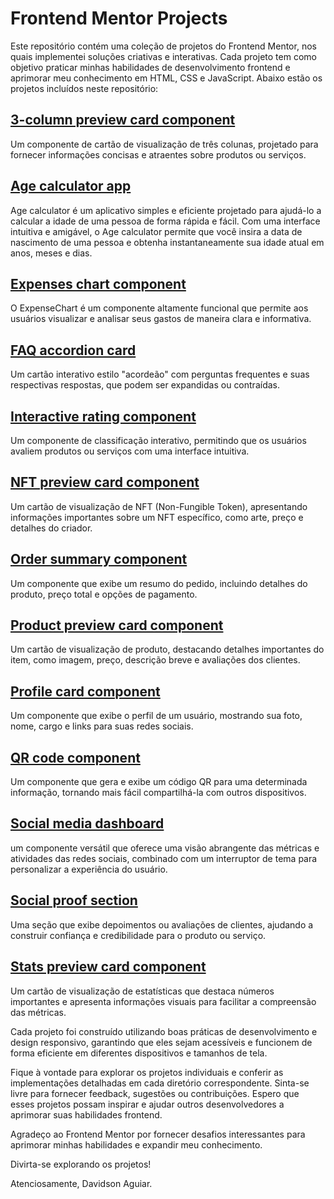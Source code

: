 # Frontend Mentor Projects

Este repositório contém uma coleção de projetos do Frontend Mentor, nos quais implementei soluções criativas e interativas. Cada projeto tem como objetivo praticar minhas habilidades de desenvolvimento frontend e aprimorar meu conhecimento em HTML, CSS e JavaScript. Abaixo estão os projetos incluídos neste repositório:

## [3-column preview card component](./3-column%20preview%20card%20component/index.html)
Um componente de cartão de visualização de três colunas, projetado para fornecer informações concisas e atraentes sobre produtos ou serviços.

## [Age calculator app](./Age%20calculator%20app%20main/index.html)
Age calculator é um aplicativo simples e eficiente projetado para ajudá-lo a calcular a idade de uma pessoa de forma rápida e fácil. Com uma interface intuitiva e amigável, o Age calculator permite que você insira a data de nascimento de uma pessoa e obtenha instantaneamente sua idade atual em anos, meses e dias.

## [Expenses chart component](./Expenses%20chart%20component/index.html)
O ExpenseChart é um componente altamente funcional que permite aos usuários visualizar e analisar seus gastos de maneira clara e informativa.

## [FAQ accordion card](/FAQ%20accordion%20card)
Um cartão interativo estilo "acordeão" com perguntas frequentes e suas respectivas respostas, que podem ser expandidas ou contraídas.

## [Interactive rating component](/Interactive%20rating%20component)
Um componente de classificação interativo, permitindo que os usuários avaliem produtos ou serviços com uma interface intuitiva.

## [NFT preview card component](/NFT%20preview%20card%20component)
Um cartão de visualização de NFT (Non-Fungible Token), apresentando informações importantes sobre um NFT específico, como arte, preço e detalhes do criador.

## [Order summary component](/Order%20summary%20component)
Um componente que exibe um resumo do pedido, incluindo detalhes do produto, preço total e opções de pagamento.

## [Product preview card component](/Product%20preview%20card%20component)
Um cartão de visualização de produto, destacando detalhes importantes do item, como imagem, preço, descrição breve e avaliações dos clientes.

## [Profile card component](/Profile%20card%20component)
Um componente que exibe o perfil de um usuário, mostrando sua foto, nome, cargo e links para suas redes sociais.

## [QR code component](/QR%20code%20component)
Um componente que gera e exibe um código QR para uma determinada informação, tornando mais fácil compartilhá-la com outros dispositivos.

## [Social media dashboard](/Social%20media%20dashboard)
um componente versátil que oferece uma visão abrangente das métricas e atividades das redes sociais, combinado com um interruptor de tema para personalizar a experiência do usuário. 

## [Social proof section](/Social%20proof%20section)
Uma seção que exibe depoimentos ou avaliações de clientes, ajudando a construir confiança e credibilidade para o produto ou serviço.

## [Stats preview card component](/Stats%20preview%20card%20component)
Um cartão de visualização de estatísticas que destaca números importantes e apresenta informações visuais para facilitar a compreensão das métricas.

Cada projeto foi construído utilizando boas práticas de desenvolvimento e design responsivo, garantindo que eles sejam acessíveis e funcionem de forma eficiente em diferentes dispositivos e tamanhos de tela.

Fique à vontade para explorar os projetos individuais e conferir as implementações detalhadas em cada diretório correspondente. Sinta-se livre para fornecer feedback, sugestões ou contribuições. Espero que esses projetos possam inspirar e ajudar outros desenvolvedores a aprimorar suas habilidades frontend.

Agradeço ao Frontend Mentor por fornecer desafios interessantes para aprimorar minhas habilidades e expandir meu conhecimento.

Divirta-se explorando os projetos!

Atenciosamente,
Davidson Aguiar.
